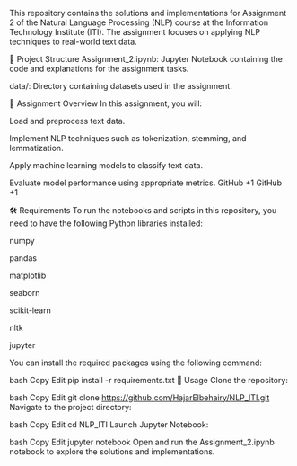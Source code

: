 This repository contains the solutions and implementations for Assignment 2 of the Natural Language Processing (NLP) course at the Information Technology Institute (ITI). The assignment focuses on applying NLP techniques to real-world text data.

📂 Project Structure
Assignment_2.ipynb: Jupyter Notebook containing the code and explanations for the assignment tasks.

data/: Directory containing datasets used in the assignment.

📌 Assignment Overview
In this assignment, you will:

Load and preprocess text data.

Implement NLP techniques such as tokenization, stemming, and lemmatization.

Apply machine learning models to classify text data.

Evaluate model performance using appropriate metrics.
GitHub
+1
GitHub
+1

🛠️ Requirements
To run the notebooks and scripts in this repository, you need to have the following Python libraries installed:

numpy

pandas

matplotlib

seaborn

scikit-learn

nltk

jupyter

You can install the required packages using the following command:

bash
Copy
Edit
pip install -r requirements.txt
🚀 Usage
Clone the repository:

bash
Copy
Edit
git clone https://github.com/HajarElbehairy/NLP_ITI.git
Navigate to the project directory:

bash
Copy
Edit
cd NLP_ITI
Launch Jupyter Notebook:

bash
Copy
Edit
jupyter notebook
Open and run the Assignment_2.ipynb notebook to explore the solutions and implementations.
